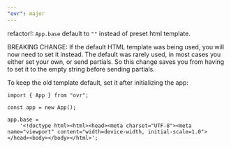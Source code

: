 ```yaml
---
"ovr": major
---
```


refactor!: `App.base` default to `""` instead of preset html template.

BREAKING CHANGE: If the default HTML template was being used, you will now need to set it instead. The default was rarely used, in most cases you either set your own, or send partials. So this change saves you from having to set it to the empty string before sending partials.

To keep the old template default, set it after initializing the app:

```tsx
import { App } from "ovr";

const app = new App();

app.base =
	'<!doctype html><html><head><meta charset="UTF-8"><meta name="viewport" content="width=device-width, initial-scale=1.0"></head><body></body></html>';
```
